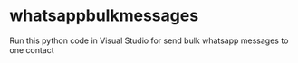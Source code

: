 # whatsappbulkmessages
Run this python code in Visual Studio for send bulk whatsapp messages to one contact
